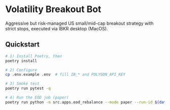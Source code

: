# Volatility Breakout Bot
Aggressive but risk-managed US small/mid-cap breakout strategy with strict stops, executed via IBKR desktop (MacOS).

## Quickstart
```bash
# 1) Install Poetry, then
poetry install

# 2) Configure
cp .env.example .env  # fill IB_* and POLYGON_API_KEY

# 3) Smoke test
poetry run pytest -q

# 4) Run the EOD job (paper)
poetry run python -m src.apps.eod_rebalance --mode paper --run-id $(date +%Y%m%d)
